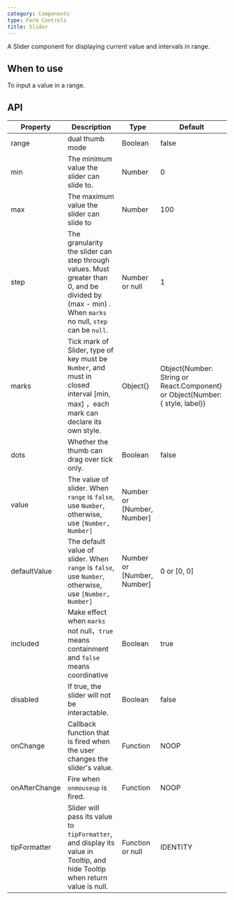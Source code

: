 ```yaml
---
category: Components
type: Form Controls
title: Slider
---
```


A Slider component for displaying current value and intervals in range.

## When to use

To input a value in a range.

## API

| Property     | Description           | Type     | Default       |
|------------|----------------|-------------|--------------|
| range          | dual thumb mode | Boolean          | false
| min            | The minimum value the slider can slide to. | Number			| 0
| max            | The maximum value the slider can slide to | Number			| 100
| step           | The granularity the slider can step through values. Must greater than 0, and be divided by (max - min) . When  `marks` no null, `step` can be `null`. | Number or null	| 1
| marks          | Tick mark of Slider, type of key must be `Number`, and must in closed interval [min, max] ，each mark can declare its own style. | Object{} | Object{Number: String or React.Component} or Object{Number: { style, label}}
| dots           | Whether the thumb can drag over tick only. | Boolean | false
| value          | The value of slider. When `range` is `false`, use `Number`, otherwise, use `[Number, Number]`   | Number or [Number, Number] |
| defaultValue   | The default value of slider. When `range` is `false`, use `Number`, otherwise, use `[Number, Number]`   | Number or [Number, Number] | 0 or [0, 0]
| included       | Make effect when `marks` not null，`true` means containment and `false` means coordinative | Boolean			 | true
| disabled       | If true, the slider will not be interactable. | Boolean 			| false
| onChange       | Callback function that is fired when the user changes the slider's value. | Function | NOOP
| onAfterChange  | Fire when  `onmouseup` is fired. | Function        | NOOP
| tipFormatter   | Slider will pass its value to `tipFormatter`, and display its value in Tooltip, and hide Tooltip when return value is null. | Function or null | IDENTITY
